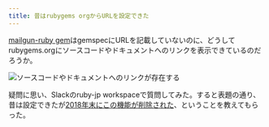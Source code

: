 ```yaml
---
title: 昔はrubygems orgからURLを設定できた
---
```

[mailgun-ruby gem](https://rubygems.org/gems/mailgun-ruby)はgemspecにURLを記載していないのに、どうしてrubygems.orgにソースコードやドキュメントへのリンクを表示できているのだろうか。

![](https://lh6.googleusercontent.com/Aw_8GEd3djj5kh-sxIMHitMwN3bHCB-OTMJ2lxBSUcGG0bXBpmkDxiS8jfIhhcwmQeiReRgVa7aj0StOU4OEDFTXrkE-Bhi6EWev01RaPtNECYcsZe6ULMbsSHw6pgIvllHqF02rA1QnWENYXvKp3um64KDHwQqME4Amc1BipmNfpXaRzU8xuDpYq9SP "ソースコードやドキュメントへのリンクが存在する")

疑問に思い、Slackのruby-jp workspaceで質問してみた。すると表題の通り、昔は設定できたが[2018年末にこの機能が削除された](https://github.com/rubygems/rubygems.org/pull/1815)、ということを教えてもらった。
